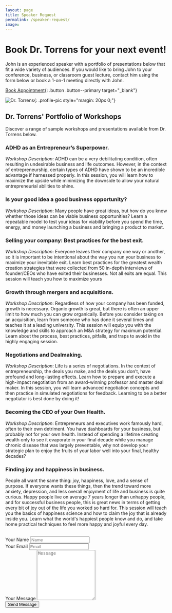 ```yaml
---
layout: page
title: Speaker Request
permalink: /speaker-request/
image: 
---
```



# Book Dr. Torrens for your next event!
John is an experienced speaker with a portfolio of presentations below that fit a wide variety of audiences. If you would like to bring John to your conference, business, or classroom guest lecture, contact him using the form below or book a 1-on-1 meeting directly with John.

[Book Appointment](https://outlook.office.com/bookwithme/user/0850756ce9ac43f685c14d8a8928fb92%40syr.edu?anonymous&isanonymous=true){: .button .button--primary target="_blank"}



![Dr. Torrens](/images/John/johnspeaking1.jpg){: .profile-pic style="margin: 20px 0;"}

## Dr. Torrens' Portfolio of Workshops
Discover a range of sample workshops and presentations available from Dr. Torrens below.
    
### ADHD as an Entrepreneur’s Superpower.

*Workshop Description*: ADHD can be a very debilitating condition, often resulting in undesirable business and life outcomes. However, in the context of entrepreneurship, certain types of ADHD have shown to be an incredible advantage if harnessed properly. In this session, you will learn how to maximize the upside while minimizing the downside to allow your natural entrepreneurial abilities to shine.

### Is your good idea a good business opportunity?

*Workshop Description*: Many people have great ideas, but how do you know whether those ideas can be viable business opportunities? Learn a repeatable model to test your ideas for viability before you spend the time, energy, and money launching a business and bringing a product to market.

### Selling your company: Best practices for the best exit.

*Workshop Description*: Everyone leaves their company one way or another, so it is important to be intentional about the way you run your business to maximize your inevitable exit. Learn best practices for the greatest wealth creation strategies that were collected from 50 in-depth interviews of founder/CEOs who have exited their businesses. Not all exits are equal. This session will teach you how to maximize yours

### Growth through mergers and acquisitions.

*Workshop Description*: Regardless of how your company has been funded, growth is necessary. Organic growth is great, but there is often an upper limit to how much you can grow organically. Before you consider taking on an acquisition, learn from someone who has done it several times and teaches it at a leading university. This session will equip you with the knowledge and skills to approach an M&A strategy for maximum potential. Learn about the process, best practices, pitfalls, and traps to avoid in the highly engaging session.

### Negotiations and Dealmaking.

*Workshop Description*: Life is a series of negotiations. In the context of entrepreneurship, the deals you make, and the deals you don’t, have profound and long-lasting effects. Learn how to prepare and execute a high-impact negotiation from an award-winning professor and master deal maker. In this session, you will learn advanced negotiation concepts and then practice in simulated negotiations for feedback. Learning to be a better negotiator is best done by doing it!

### Becoming the CEO of your Own Health.

*Workshop Description*: Entrepreneurs and executives work famously hard, often to their own detriment. You have dashboards for your business, but probably not for your own health. Instead of spending a lifetime creating wealth only to see it evaporate in your final decade while you manage chronic disease that was largely preventable, why not develop your strategic plan to enjoy the fruits of your labor well into your final, healthy decades?

### Finding joy and happiness in business.

People all want the same thing: joy, happiness, love, and a sense of purpose. If everyone wants these things, then the trend toward more anxiety, depression, and less overall enjoyment of life and business is quite curious. Happy people live on average 7 years longer than unhappy people, and for successful business people, this is great news in terms of getting every bit of joy out of the life you worked so hard for. This session will teach you the basics of happiness science and how to claim the joy that is already inside you. Learn what the world's happiest people know and do, and take home practical techniques to feel more happy and joyful every day.    

  <form style="margin: 30px 0;" class="form" action="https://script.google.com/macros/s/AKfycbwamkEqQTGjimlYPX33Zc4TWXGsFZHhdesSSQVizKU/dev" method="POST">
      <div class="form__group">
        <label class="form__label screen-reader-text" for="form-name">Your Name</label>
        <input class="form__input" id="form-name" type="text" name="name" placeholder="Name" required>
      </div>
      <div class="form__group">
        <label class="form__label screen-reader-text" for="form-email">Your Email</label>
        <input class="form__input" id="form-email" type="email" name="_replyto" placeholder="Email" required>
      </div>
      <div class="form__group">
        <label class="form__label screen-reader-text" for="form-text">Your Message</label>
        <textarea class="form__input" id="form-text" name="message" rows="10" placeholder="Message" required></textarea>
      </div>
      <div class="form__group">
        <button class="button button--primary" type="submit">Send Message</button>
      </div>
</form>
